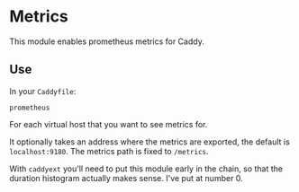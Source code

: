 # Metrics

This module enables prometheus metrics for Caddy.

## Use

In your `Caddyfile`:

~~~
prometheus
~~~

For each virtual host that you want to see metrics for.

It optionally takes an address where the metrics are exported, the default
is `localhost:9180`. The metrics path is fixed to `/metrics`.

With `caddyext` you'll need to put this module early in the chain, so that
the duration histogram actually makes sense. I've put at number 0.
